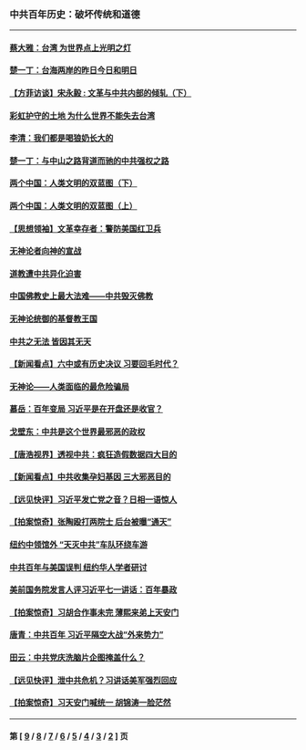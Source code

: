 ### 中共百年历史：破坏传统和道德
---
#### [蔡大雅：台湾 为世界点上光明之灯](../../pages/nf1176114/n13531530.md?03190430) 
#### [楚一丁：台海两岸的昨日今日和明日](../../pages/nf1176114/n13531468.md?03190430) 
#### [【方菲访谈】宋永毅 : 文革与中共内部的倾轧（下）](../../pages/nf1176114/n13486836.md?03190430) 
#### [彩虹护守的土地 为什么世界不能失去台湾](../../pages/nf1176114/n13476849.md?03190430) 
#### [李清：我们都是喝狼奶长大的](../../pages/nf1176114/n13471478.md?03190430) 
#### [楚一丁：与中山之路背道而驰的中共强权之路](../../pages/nf1176114/n13437270.md?03190430) 
#### [两个中国：人类文明的双蓝图（下）](../../pages/nf1176114/n13423132.md?03190430) 
#### [两个中国：人类文明的双蓝图（上）](../../pages/nf1176114/n13422687.md?03190430) 
#### [【思想领袖】文革幸存者：警防美国红卫兵](../../pages/nf1176114/n13339289.md?03190430) 
#### [无神论者向神的宣战](../../pages/nf1176114/n13281535.md?03190430) 
#### [道教遭中共异化迫害](../../pages/nf1176114/n13281463.md?03190430) 
#### [中国佛教史上最大法难——中共毁灭佛教](../../pages/nf1176114/n13281397.md?03190430) 
#### [无神论统御的基督教王国](../../pages/nf1176114/n13281280.md?03190430) 
#### [中共之无法 皆因其无天](../../pages/nf1176114/n13281088.md?03190430) 
#### [【新闻看点】六中或有历史决议 习要回毛时代？](../../pages/nf1176114/n13222895.md?03190430) 
#### [无神论——人类面临的最危险骗局](../../pages/nf1176114/n13196137.md?03190430) 
#### [慕岳：百年变局 习近平是在开盘还是收官？](../../pages/nf1176114/n13206516.md?03190430) 
#### [戈壁东：中共是这个世界最邪恶的政权](../../pages/nf1176114/n13085641.md?03190430) 
#### [【唐浩视界】透视中共：疯狂造假数据四大目的](../../pages/nf1176114/n13080590.md?03190430) 
#### [【新闻看点】中共收集孕妇基因 三大邪恶目的](../../pages/nf1176114/n13077182.md?03190430) 
#### [【远见快评】习近平发亡党之音？日相一语惊人](../../pages/nf1176114/n13074809.md?03190430) 
#### [【拍案惊奇】张陶殴打两院士 后台被曝“通天”](../../pages/nf1176114/n13070496.md?03190430) 
#### [纽约中领馆外 “天灭中共”车队环绕车游](../../pages/nf1176114/n13070693.md?03190430) 
#### [中共百年与美国误判 纽约华人学者研讨](../../pages/nf1176114/n13067969.md?03190430) 
#### [美前国务院发言人评习近平七一讲话：百年暴政](../../pages/nf1176114/n13066986.md?03190430) 
#### [【拍案惊奇】习胡合作事未完 薄熙来弟上天安门](../../pages/nf1176114/n13065867.md?03190430) 
#### [唐青：中共百年 习近平隔空大战“外来势力”](../../pages/nf1176114/n13065976.md?03190430) 
#### [田云：中共党庆洗脑片企图掩盖什么？](../../pages/nf1176114/n13064395.md?03190430) 
#### [【远见快评】泄中共危机？习讲话美军强烈回应](../../pages/nf1176114/n13064269.md?03190430) 
#### [【拍案惊奇】习天安门喊统一 胡锦涛一脸茫然](../../pages/nf1176114/n13063233.md?03190430) 

---
#### 第 [ [9](./9.md?03190430) / [8](./8.md?03190430) / [7](./7.md?03190430) / [6](./6.md?03190430) / [5](./5.md?03190430) / [4](./4.md?03190430) / [3](./3.md?03190430) / [2](./2.md?03190430) ] 页
